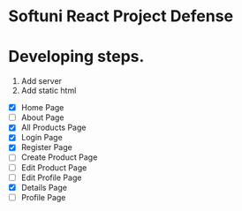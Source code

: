 # Softuni React Project Defense

# Developing steps.
1. Add server
2. Add static html 
- [x] Home Page
- [ ] About Page
- [x] All Products Page
- [x] Login Page
- [x] Register Page
- [ ] Create Product Page
- [ ] Edit Product Page
- [ ] Edit Profile Page
- [x] Details Page
- [ ] Profile Page
